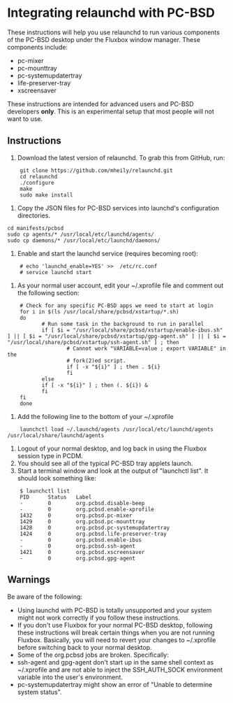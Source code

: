 # Integrating relaunchd with PC-BSD

These instructions will help you use relaunchd to run various components of
the PC-BSD desktop under the Fluxbox window manager. These components include:

 * pc-mixer
 * pc-mounttray
 * pc-systemupdatertray
 * life-preserver-tray
 * xscreensaver

These instructions are intended for advanced users and PC-BSD developers **only**. This is an experimental setup that most people will not want to use.

## Instructions
1. Download the latest version of relaunchd. To grab this from GitHub, run:
```
	git clone https://github.com/mheily/relaunchd.git
	cd relaunchd
	./configure
	make
	sudo make install
```
1. Copy the JSON files for PC-BSD services into launchd's configuration directories.
```
cd manifests/pcbsd
sudo cp agents/* /usr/local/etc/launchd/agents/
sudo cp daemons/* /usr/local/etc/launchd/daemons/
```
1. Enable and start the launchd service (requires becoming root):
```
	# echo 'launchd_enable=YES' >>  /etc/rc.conf
	# service launchd start
```
1. As your normal user account, edit your ~/.xprofile file and comment out the following section:
```
	# Check for any specific PC-BSD apps we need to start at login
	for i in $(ls /usr/local/share/pcbsd/xstartup/*.sh)
	do
	       # Run some task in the background to run in parallel
	       if [ $i = "/usr/local/share/pcbsd/xstartup/enable-ibus.sh" ] || [ $i = "/usr/local/share/pcbsd/xstartup/gpg-agent.sh" ] || [ $i = "/usr/local/share/pcbsd/xstartup/ssh-agent.sh" ] ; then
	               # Cannot work "VARIABLE=value ; export VARIABLE" in the
	               # fork(2)ed script.
	               if [ -x "${i}" ] ; then . ${i}
	               fi
	       else
	       if [ -x "${i}" ] ; then (. ${i}) & 
	       fi
	fi
	done
```
1. Add the following line to the bottom of your ~/.xprofile
```
	launchctl load ~/.launchd/agents /usr/local/etc/launchd/agents /usr/local/share/launchd/agents
```
1. Logout of your normal desktop, and log back in using the Fluxbox session type in PCDM.
1. You should see all of the typical PC-BSD tray applets launch.
1. Start a terminal window and look at the output of "launchctl list". It should look something like:
```
	$ launchctl list
	PID      Status   Label
	-        0        org.pcbsd.disable-beep
	-        0        org.pcbsd.enable-xprofile
	1432     0        org.pcbsd.pc-mixer
	1429     0        org.pcbsd.pc-mounttray
	1428     0        org.pcbsd.pc-systemupdatertray
	1424     0        org.pcbsd.life-preserver-tray
	-        0        org.pcbsd.enable-ibus
	-        0        org.pcbsd.ssh-agent
	1421     0        org.pcbsd.xscreensaver
	-        0        org.pcbsd.gpg-agent
```

## Warnings

Be aware of the following:

 * Using launchd with PC-BSD is totally unsupported and your system might not work correctly if you follow these instructions.
 * If you don't use Fluxbox for your normal PC-BSD desktop, following these instructions will break certain things when
you are not running Fluxbox. Basically, you will need to revert your changes to ~/.xprofile before switching back to your
normal desktop.
 * Some of the org.pcbsd jobs are broken. Specifically:
  * ssh-agent and gpg-agent don't start up in the same shell context as ~/.xprofile
and are not able to inject the SSH_AUTH_SOCK environment variable into the user's
environment. 
  * pc-systemupdatertray might show an error of "Unable to determine system status".

